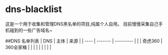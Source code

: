 # dns-blacklist
这是一个用于收集和管理DNS黑名单的项目,纯属个人自用。
目前慢慢采集自己手机碰到的一些广告域名~

##DNS 名单列表
| DNS  | 主体    | 来源      |
| ---- | ------- | --------- |
|      | 奇虎360 | 360全家桶 |
|      |         |           |
|      |         |           |



